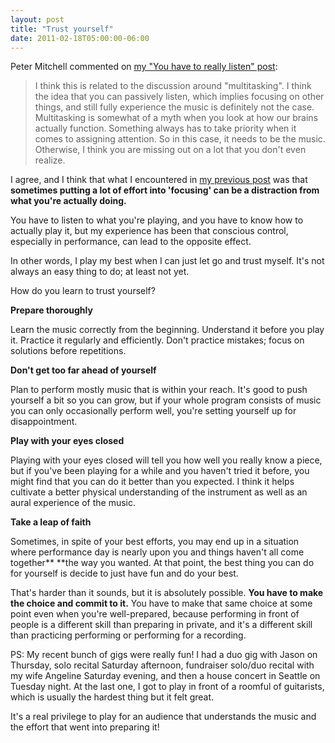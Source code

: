 ```yaml
---
layout: post
title: "Trust yourself"
date: 2011-02-18T05:00:00-06:00
---
```


Peter Mitchell commented on <a href="http://williamsguitarblog.blogspot.com/2011/01/you-have-to-really-listen.html">my "You have to really listen" post</a>:

> I think this is related to the discussion around "multitasking".  I  think the idea that you can passively listen, which implies focusing on  other things, and still fully experience the music is definitely not the  case.  Multitasking is somewhat of a myth when you look at how our  brains actually function.  Something always has to take priority when it  comes to assigning attention.  So in this case, it needs to be the  music.  Otherwise, I think you are missing out on a lot that you don't  even realize.

I agree, and I think that what I encountered in <a href="http://williamsguitarblog.blogspot.com/2011/02/what-do-you-focus-on.html">my previous post</a> was that **sometimes putting a lot of effort into 'focusing' can be a distraction from what you're actually doing.**

You have to listen to what you're playing, and you have to know how to  actually play it, but my experience has been that conscious control, especially in performance, can lead to the opposite effect.

In other words, I play  my best when I can just let go and trust myself. It's not always an easy thing to do; at least not yet. 

How do you learn to trust yourself?

**Prepare thoroughly**

Learn the music correctly from the beginning. Understand it before you play it. Practice it regularly and efficiently. Don't practice mistakes; focus on solutions before repetitions.

**Don't get too far ahead of yourself**

Plan to perform mostly music that is within your reach. It's good to push yourself a bit so you can grow, but if your whole program consists of music you can only occasionally perform well, you're setting yourself up for disappointment.

**Play with your eyes closed**

Playing with your eyes closed will tell you how well you really know a piece, but if you've been playing for a while and you haven't tried it before, you might find that you can do it better than you expected. I think it helps cultivate a better physical understanding of the instrument as well as an aural experience of the music. 

**Take a leap of faith**

Sometimes, in spite of your best efforts, you may end up in a situation where performance day is nearly upon you and things haven't all come together** **the way you wanted. At that point, the best thing you can do for yourself is decide to just have fun and do your best.

That's harder than it sounds, but it is absolutely possible. **You have to make the choice and commit to it.** You have to make that same choice at some point even when you're well-prepared, because performing in front of people is a different skill than preparing in private, and it's a different skill than practicing performing or performing for a recording.

PS: My recent bunch of gigs were really fun! I had a duo gig with Jason on Thursday, solo recital Saturday afternoon, fundraiser solo/duo recital with my wife Angeline Saturday evening, and then a house concert in Seattle on Tuesday night. At the last one, I got to play in front of a roomful of guitarists, which is usually the hardest thing but it felt great.

It's a real privilege to play for an audience that understands the music and the effort that went into preparing it!

